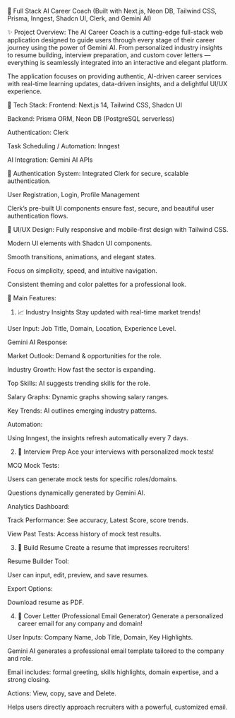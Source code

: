 🌟 Full Stack AI Career Coach
(Built with Next.js, Neon DB, Tailwind CSS, Prisma, Inngest, Shadcn UI, Clerk, and Gemini AI)

✨ Project Overview:
The AI Career Coach is a cutting-edge full-stack web application designed to guide users through every stage of their career journey using the power of Gemini AI. From personalized industry insights to resume building, interview preparation, and custom cover letters — everything is seamlessly integrated into an interactive and elegant platform.

The application focuses on providing authentic, AI-driven career services with real-time learning updates, data-driven insights, and a delightful UI/UX experience.



🧩 Tech Stack:
Frontend: Next.js 14, Tailwind CSS, Shadcn UI

Backend: Prisma ORM, Neon DB (PostgreSQL serverless)

Authentication: Clerk

Task Scheduling / Automation: Inngest

AI Integration: Gemini AI APIs



🔐 Authentication System:
Integrated Clerk for secure, scalable authentication.

User Registration, Login, Profile Management

Clerk’s pre-built UI components ensure fast, secure, and beautiful user authentication flows.



🎨 UI/UX Design:
Fully responsive and mobile-first design with Tailwind CSS.

Modern UI elements with Shadcn UI components.

Smooth transitions, animations, and elegant states.

Focus on simplicity, speed, and intuitive navigation.

Consistent theming and color palettes for a professional look.



🚀 Main Features:
1. 📈 Industry Insights
Stay updated with real-time market trends!

User Input: Job Title, Domain, Location, Experience Level.

Gemini AI Response:

Market Outlook: Demand & opportunities for the role.

Industry Growth: How fast the sector is expanding.

Top Skills: AI suggests trending skills for the role.

Salary Graphs: Dynamic graphs showing salary ranges.

Key Trends: AI outlines emerging industry patterns.

Automation:

Using Inngest, the insights refresh automatically every 7 days.




2. 🎯 Interview Prep
Ace your interviews with personalized mock tests!

MCQ Mock Tests:

Users can generate mock tests for specific roles/domains.

Questions dynamically generated by Gemini AI.



Analytics Dashboard:

Track Performance: See accuracy, Latest Score, score trends.

View Past Tests: Access history of mock test results.



3. 📝 Build Resume
Create a resume that impresses recruiters!

Resume Builder Tool:

User can input, edit, preview, and save resumes.


Export Options:

Download resume as PDF.


4. 💌 Cover Letter (Professional Email Generator)
Generate a personalized career email for any company and domain!

User Inputs: Company Name, Job Title, Domain, Key Highlights.

Gemini AI generates a professional email template tailored to the company and role.

Email includes: formal greeting, skills highlights, domain expertise, and a strong closing.

Actions: View, copy, save and Delete.

Helps users directly approach recruiters with a powerful, customized email.